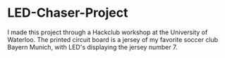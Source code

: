 # LED-Chaser-Project
I made this project through a Hackclub workshop at the University of Waterloo. The printed circuit board is a jersey of my favorite soccer club Bayern Munich, with LED's displaying the jersey number 7.

